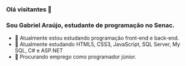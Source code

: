 ### Olá visitantes 👋
### Sou Gabriel Araújo, estudante de programação no Senac.


- 🔭 Atualmente estou estudando programação front-end e back-end.
- 🌱 Atualmente estudando HTML5, CSS3, JavaScript, SQL Server, My SQL, C# e ASP.NET
- 💬 Procurando emprego como programador júnior.
